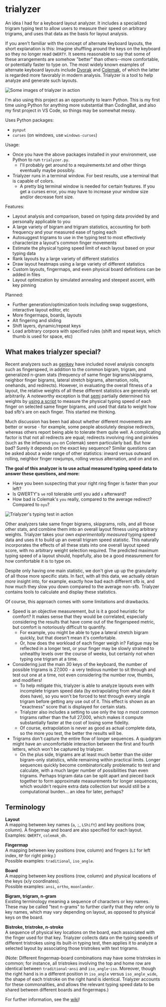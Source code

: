 # trialyzer

An idea I had for a keyboard layout analyzer. It includes a specialized trigram typing test to allow users to measure their speed on arbitrary trigrams, and uses that data as the basis for layout analysis.

If you aren't familiar with the concept of alternate keyboard layouts, the short explanation is this: Imagine shuffling around the keys on the keyboard so they no longer read `QWERTY`. It seems reasonable to say that some of these arrangements are somehow "better" than others--more comfortable, or potentially faster to type on. The most widely known examples of alternate keyboard layouts include [Dvorak](https://en.wikipedia.org/wiki/Dvorak_keyboard_layout) and [Colemak](https://colemak.com), of which the latter is regarded more favorably in modern analysis. Trialyzer is a tool to help analyze and generate such layouts.

![Some images of trialyzer in action](/misc/medley_1.png)

I'm also using this project as an opportunity to learn Python. This is my first time using Python for anything more substantial than CodingBat, and also my first project in VS Code, so things may be somewhat messy.

Uses Python packages:
- `pynput`
- `curses` (on windows, use `windows-curses`)

Usage:
- Once you have the above packages installed in your environment, use Python to run `trialyzer.py`.
    - I'll probably get around to a requirements.txt and other things eventually maybe possibly.
- Trialyzer runs in a terminal window. For best results, use a terminal that is capable of colors. 
    - A pretty big terminal window is needed for certain features. If you get a curses error, you may have to increase your window size and/or decrease font size.

Features:
- Layout analysis and comparison, based on typing data provided by and personally applicable to you
- A large variety of bigram and trigram statistics, accounting for both frequency and your measured ease of typing each
- Autosuggest trigrams to use in the typing test to most effectively characterize a layout's common finger movements
- Estimate the physical typing speed limit of each layout based on your typing data
- Rank layouts by a large variety of different statistics
- Draw layout heatmaps using a large variety of different statistics
- Custom layouts, fingermaps, and even physical board definitions can be added in files
- Layout optimization by simulated annealing and steepest ascent, with key pinning

Planned:
- Further generation/optimization tools including swap suggestions, interactive layout editor, etc
- More fingermaps, boards, layouts
- Alt fingering and sliding
- Shift layers, dynamic/repeat keys
- Load arbitrary corpora with specified rules (shift and repeat keys, which thumb is used for space, etc)

## What makes trialyzer special?

Recent analyzers such as [genkey](https://github.com/semilin/genkey) have included novel analysis concepts such as fingerspeed, in addition to the common bigram, trigram, and generalized n-gram stats (frequency of same finger bigrams/skipgrams, neighbor finger bigrams, lateral stretch bigrams, alternation, rolls, onehands, and redirects). However, in evaluating the overall fitness of a layout, the relative weights of all these different statistics are generally set arbitrarily. A noteworthy exception is that [semi](https://github.com/semilin) partially determined his weights by [using a script](https://semilin.github.io/semimak/#orgb1cc038) to measure the physical typing speed of each finger on selected same finger bigrams, and used that data to weight how bad sfb's are on each finger. This started me thinking.

Much discussion has been had about whether different movements are better or worse - for example, some people absolutely despise redirects, whereas others report being able to tolerate them quite well. A complicating factor is that not all redirects are equal; redirects involving ring and pinkies (such as the infamous `you` on Colemak) seem particularly bad. But how bad? Surely it depends on the exact key sequence? Similar questions can be asked about a wide range of other statistics: inward versus outward rolling, neighbor finger rowjumps, rolling versus alternation, and on and on.

**The goal of this analyzer is to use actual measured typing speed data to answer these questions, and more:**

- Have you been suspecting that your right ring finger is faster than your left? 
- Is QWERTY's `ve` roll tolerable until you add `x` afterward? 
- How bad is Colemak's `you` really, compared to the average redirect? Compared to `oyu`?

![Trialyzer's typing test in action](/misc/typingtest_image_3.png)

Other analyzers take same finger bigrams, skipgrams, rolls, and all those other stats, and combine them into an overall layout fitness using arbitrary weights. Trialyzer takes your own *experimentally measured* typing speed data and uses it to build up an overall trigram speed statistic. This naturally incorporates the effects of all these stats into one overall layout speed score, with no arbitrary weight selection required. The predicted maximum typing speed of a layout should, hopefully, also be a good measurement for how comfortable it is to type on.

Despite only having one main statistic, we don't give up up the granularity of all those more specific stats. In fact, with all this data, we actually obtain *more* insight into, for example, exactly how bad each different sfb is, and how much they slow you down compared to the average non-sfb. Trialyzer contains tools to calculate and display these statistics.

Of course, this approach comes with some limitations and drawbacks. 

- Speed is an objective measurement, but is it a good heuristic for comfort? It makes sense that they would be correlated, especially considering the results that have come out of the fingerspeed metric, but comfort is notoriously difficult to quantify. 
    - For example, you might be able to type a lateral stretch bigram quickly, but that doesn't mean it's comfortable. 
    - Or, how does the workload of each finger weigh in? Fatigue may be reflected in a longer test, or your finger may be slowly strained to unhealthy levels over the course of weeks, but certainly not when typing one trigram at a time.
- Considering just the main 30 keys of the keyboard, the number of possible trigrams is 27,000 - a very tedious number to sit through and test out one at a time, not even considering the number row, thumbs, and modifiers! 
    - To help mitigate this, trialyzer is able to analyze layouts even with incomplete trigram speed data (by extrapolating from what data it does have), so you won't be forced to test through every single trigram before getting any use out of it. This effect is shown as an "exactness" score that is displayed for certain stats.
    - Trialyzer also includes a setting to use only the top *n* most common trigrams rather than the full 27,000, which makes it compute substantially faster at the cost of losing some fidelity.
    - Of course, extrapolation is never as good as actual complete data, so the more you test, the better the results will be. 
- Trigrams don't capture the entire flow of longer sequences. A quadgram might have an uncomfortable interaction between the first and fourth letters, which won't be captured by trialyzer.
    - On the plus side, trigrams are at least much better than the older bigram-only statistics, while remaining within practical limits. Longer sequences quickly become combinatorically problematic to test and calculate, with a much larger number of possibilities than even trigrams. Perhaps trigram data can be split apart and pieced back together to form approximate measurements for longer sequences, which wouldn't require extra data collection but would still be a computational burden... an idea for later, perhaps?

## Terminology

**Layout**  
A mapping between key names (`a`, `;`, `LShift`) and key positions (row, column). A fingermap and board are also specified for each layout.  
Examples: `QWERTY`, `colemak_dh`.

**Fingermap**  
A mapping between key positions (row, column) and fingers (`LI` for left index, `RP` for right pinky.)  
Possible examples: `traditional`, `iso_angle`.

**Board**  
A mapping between key positions (row, column) and physical locations of the keys (x/y coordinates).  
Possible examples: `ansi`, `ortho`, `moonlander`. 

**Bigram, trigram, n-gram**  
Existing terminology meaning a sequence of characters or key names. These may be called "text n-grams" to further clarify that they refer only to key names, which may vary depending on layout, as opposed to physical keys on the board.

**Bistroke, tristroke, n-stroke**  
A sequence of physical key locations on the board, each associated with the finger used for that key. Trialyzer collects data on the typing speeds of different tristrokes using its built-in typing test, then applies it to analyze a selected layout by associating those tristrokes with text trigrams.

(Note: Different fingermap-board combinations may have some tristrokes in common; for instance, all tristrokes involving the top and home row are identical between `traditional`-`ansi` and `iso_angle`-`iso`. Moreover, though the right hand is in a different position in `iso_angle` versus `iso_angle_wide`, the shape of each tristroke on the right hand is identical. Trialyzer accounts for these commonalities, and allows the relevant typing speed data to be shared between different boards and fingermaps.)

For further information, see the [wiki](https://github.com/samuelxyz/trialyzer/wiki)!

